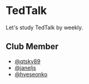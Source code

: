 # TedTalk
Let's study TedTalk by weekly.

## Club Member
- [@qtsky89](https://github.com/qtsky89)
- [@janeljs](https://github.com/janeljs)
- [@hyeseonko](https://github.com/hyeseonko)
